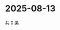 # 2025-08-13

共 0 条

<!-- BEGIN ZHIHUQUESTIONS -->
<!-- 最后更新时间 Wed Aug 13 2025 21:29:43 GMT+0800 (China Standard Time) -->

<!-- END ZHIHUQUESTIONS -->
